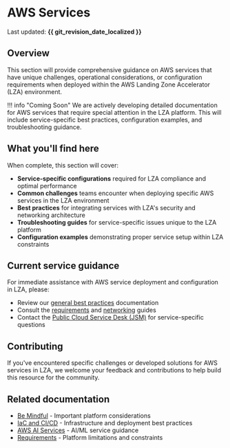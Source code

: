 # AWS Services

Last updated: **{{ git_revision_date_localized }}**

## Overview

This section will provide comprehensive guidance on AWS services that have unique challenges, operational considerations, or configuration requirements when deployed within the AWS Landing Zone Accelerator (LZA) environment.

!!! info "Coming Soon"
    We are actively developing detailed documentation for AWS services that require special attention in the LZA platform. This will include service-specific best practices, configuration examples, and troubleshooting guidance.

## What you'll find here

When complete, this section will cover:

- **Service-specific configurations** required for LZA compliance and optimal performance
- **Common challenges** teams encounter when deploying specific AWS services in the LZA environment
- **Best practices** for integrating services with LZA's security and networking architecture
- **Troubleshooting guides** for service-specific issues unique to the LZA platform
- **Configuration examples** demonstrating proper service setup within LZA constraints

## Current service guidance

For immediate assistance with AWS service deployment and configuration in LZA, please:

- Review our [general best practices](be-mindful.md) documentation
- Consult the [requirements](../design-build-deploy/requirements.md) and [networking](../design-build-deploy/networking.md) guides
- Contact the [Public Cloud Service Desk (JSM)](https://citz-do.atlassian.net/servicedesk/customer/portal/3) for service-specific questions

## Contributing

If you've encountered specific challenges or developed solutions for AWS services in LZA, we welcome your feedback and contributions to help build this resource for the community.

## Related documentation

- [Be Mindful](be-mindful.md) - Important platform considerations
- [IaC and CI/CD](iac-and-ci-cd.md) - Infrastructure and deployment best practices
- [AWS AI Services](aws-ai.md) - AI/ML service guidance
- [Requirements](../design-build-deploy/requirements.md) - Platform limitations and constraints
